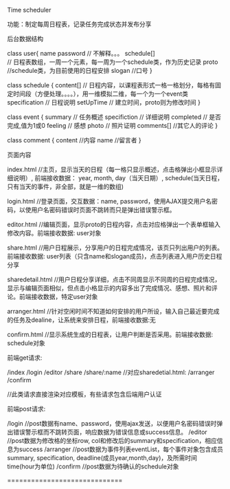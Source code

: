 Time scheduler

功能：制定每周日程表，记录任务完成状态并发布分享

后台数据结构

class user{
    name
    password 
    // 不解释。。。
    schedule[]  
    // 日程表数组，一周一个元素，每一周为一个schedule类，作为历史记录
    proto 
    //schedule类，为目前使用的日程安排
    slogan 
    //口号
}

class schedule {
    content[] 
    // 日程内容，以课程表形式一格一格划分，每格有固定时间段（方便处理。。。。），用一维模拟二维，每一个为一个event类
    specification 
    // 日程说明
    setUpTime 
    // 建立时间，proto则为修改时间
}

class event {
    summary 
    //  任务概述
    specifiction 
    // 详细说明
    completed 
    // 是否完成,值为1或0
    feeling 
    //  感想
    photo 
    // 照片证明
    comments[] 
    //其它人的评论
}

class comment {
    content
    //内容
    name
    //留言者
}

页面内容

index.html 
//主页，显示当天的日程（每一格只显示概述，点击格弹出小框显示详细说明）, 前端接收数据： year, month, day（当天日期）, schedule(当天日程，只有当天的事件，非全部，就是一维的数组)

login.html
//登录页面，交互数据：name, password，使用AJAX提交用户名密码，以使用户名密码错误时页面不跳转而只是弹出错误警示框。

editor.html
//编辑页面，显示proto的日程内容，点击对应格弹出一个表单框输入修改内容。前端接收数据: user对象

share.html
//用户日程展示，分享用户的日程完成情况，该页只列出用户的列表。前端接收数据: user列表（只含name和slogan成员)，点击列表进入用户历史日程分享

sharedetail.html
//用户日程分享详细，点击不同周显示不同周的日程完成情况，显示与编辑页面相似，但点击小格显示的内容多出了完成情况、感想、照片和评论。前端接收数据，特定user对象

arranger.html
//针对空闲时间不知道如何安排的用户所设，输入自己最近要完成的任务及dealine，让系统来安排日程，前端接收数据:无

confirm.html
//显示系统生成的日程表，让用户判断是否采用。前端接收数据: schedule对象

前端get请求:

/index
/login
/editor
/share
/share/:name //对应sharedetial.html:
/arranger
/confirm

//此类请求直接渲染对应模板，有些请求包含后端用户认证

前端post请求:

/login 
//post数据有name、password，使用ajax发送，以便用户名密码错误时弹出错误警示框而不跳转页面，响应数据为错误信息或success信息。
/editor 
//post数据为修改格的坐标row, col和修改后的summary和specification，相应信息为success
/arranger 
//post数据为事件列表eventList，每个事件对象包含成员summary, specification, deadline(成员year,month,day)，及所需时间time(hour为单位)
/confirm 
//post数据为待确认的schedule对象

=============================
